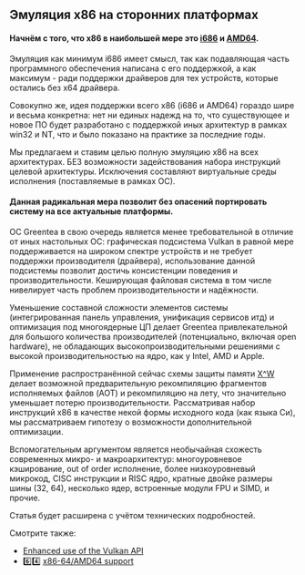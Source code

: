 ## Эмуляция x86 на сторонних платформах

#### Начнём с того, что x86 в наибольшей мере это [i686](https://ru.wikipedia.org/wiki/Intel_P6) и [AMD64](https://ru.wikipedia.org/wiki/X86-64).

Эмуляция как минимум i686 имеет смысл, так как подавляющая часть программного обеспечения написана с его поддержкой, а как максимум - ради поддержки драйверов для тех устройств, которые остались без x64 драйвера.

Совокупно же, идея поддержки всего x86 (i686 и AMD64) гораздо шире и весьма конкретна: нет ни единых надежд на то, что существующее и новое ПО будет разработано с поддержкой иных архитектур в рамках win32 и NT, что и было показано на практике за последние годы.

Мы предлагаем и ставим целью полную эмуляцию x86 на всех архитектурах. БЕЗ возможности задействования набора инструкций целевой архитектуры. Исключения составляют виртуальные среды исполнения (поставляемые в рамках ОС).

#### Данная радикальная мера позволит без опасений портировать систему на все актуальные платформы.

ОС Greentea в свою очередь является менее требовательной в отличие от иных настольных ОС: графическая подсистема Vulkan в равной мере поддерживается на широком спектре устройств и не требует поддержки производителя (драйвера), использование данной подсистемы позволит достичь консистенции поведения и производительности. Кеширующая файловая система в том числе нивелирует часть проблем  производительности и надёжности.

Уменьшение составной сложности элементов системы (интегрированная панель управления, унификация сервисов итд) и оптимизация под многоядерные ЦП делает Greentea привлекательной для большого количества производителей (потенциально, включая open hardware), не обладающих высокопроизводительными решениями с высокой производительностью на ядро, как у Intel, AMD и Apple.

Применение распространённой сейчас схемы защиты памяти [X^W](https://en.wikipedia.org/wiki/W%5EX) делает возможной предварительную рекомпиляцию фрагментов исполняемых файлов (AOT) и рекомпиляцию на лету, что значительно уменьшает потерю производительности. Рассматривая набор инструкций х86 в качестве некой формы исходного кода (как языка Си), мы рассматриваем гипотезу о возможности дополнительной оптимизации.

Вспомогательным аргументом является необычайная схожесть современных микро- и макроархитектур: многоуровневое кэширование, out of order исполнение, более низкоуровневый микрокод, CISC инструкции и RISC ядро, кратные двойке размеры шины (32, 64), несколько ядер, встроенные модули FPU и SIMD, и прочие.

Статья будет расширена с учётом технических подробностей.

Смотрите также:

* [Enhanced use of the Vulkan API](../User-Guide/Vulkan.md)
* :six::four: [x86-64/AMD64 support](x64.md)
